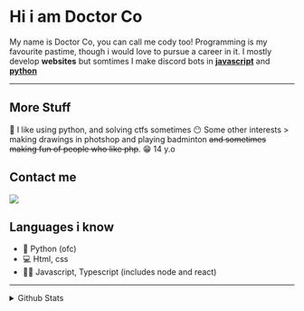 # Hi i am Doctor Co
My name is Doctor Co, you can call me cody too! Programming is my favourite pastime, though i would love to pursue a career in it. I mostly develop **websites** but somtimes 
I make discord bots in **[javascript](https://discord.js.org/#/)** and **[python](https://github.com/Pycord-Development/pycord)**

---
## More Stuff
🐍 I like using python, and solving ctfs sometimes
😶 Some other interests > making drawings in photshop and playing badminton ~~and sometimes making fun of people who like php~~.
😁 14 y.o

## Contact me

[![](https://discord.c99.nl/widget/theme-4/725278824975040512.png)](https://discord.gg/U62zUZTR6G)

## Languages i know
- 🐍 Python (ofc)
- 💻 Html, css 
- 👨‍💻 Javascript, Typescript (includes node and react)
---

<details>
  <summary>Github Stats</summary>
  <br>
  # Language stats:
  <p align="left"><img src='https://github-readme-stats.vercel.app/api/top-langs/?username=DoctorCo&show_icons=true&theme=radical&locale=en'></img></p>
  # Overall stats:
  <p align="left"><img src='https://github-readme-stats.vercel.app/api?username=DoctorCo&show_icons=true&theme=radical'></img></p>
  <p align='left'><img src='https://gpvc.arturio.dev/DoctorCo'></p>
</details>
